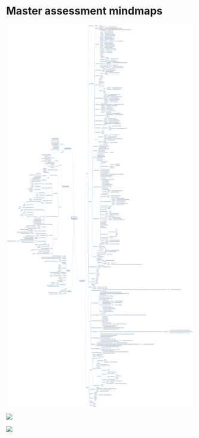 # Master assessment mindmaps

![](../.gitbook/assets/image%20%285%29.png)

![](https://blog.it-securityguard.com/pbbt.png)



![](../.gitbook/assets/methodology-1-.png)

